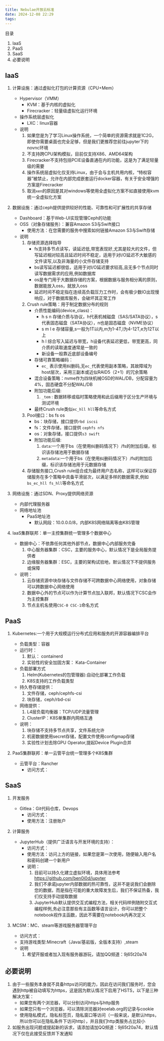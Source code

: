```yaml
---
title: Nebulae开放云标准
date: 2024-12-08 22:29
tags:
---
```


目录
1. IaaS
2. PaaS
3. SaaS
4. 必要说明

## IaaS

1. 计算设施：通过虚拟化打包的计算资源（CPU+Mem）
    * Hypervisor（VMM）
        * KVM：基于内核的虚拟化
        * Firecracker：轻量级虚拟化运行环境
    * 操作系统层虚拟化
        * LXC：linux容器
    * 说明
        1. 如果您是为了学习Linux操作系统，一个简单的资源需求就是1C2G，即使你需要桌面也完全足够，但是我们更推荐您前往jupyter下的novnc环境
        2. 不支持跨CPU架构模拟，目前仅支持X86、AMD64架构
        3. Firecracker不支持包括PCIE设备直通在内的功能，这是为了满足轻量级的需要
        4. 操作系统层虚拟化仅支持Linux，由于会与主机共用内核，“特权容器”被禁止，允许在内部完成嵌套运行docker容器，有关于安全增强的方案是Firecracker
		5. 取消`xen`的原因是其对windows等使用全虚拟化方案不如直接使用kvm统一全虚拟化方案

2. 数据设施：通过ceph提供提供较好的性能、可靠性和可扩展性的共享存储
    * Dashboard：基于Web-UI实现管理Ceph的功能
    * OSS（对象存储服务）：兼容Amazon S3与Swift接口
        * 使用方法：在您需要的服务中搜索如何链接Amazon S3与Swift存储
    * 说明
        1. 存储资源选择指导
            * fs支持多节点读写，读延迟低,带宽表现好,尤其是较大的文件，但写延迟相对较高且延迟时间不稳定，适用于对I/O延迟不大敏感的文件读写,以及非海量的小文件存储支持
            * bs读写延迟都很低，适用于对I/O延迟要求较高,且无多个节点同时读写数据需求的应用,例如数据库
            * os是专门用于大数据存储的方案，根据数据与服务相分离的原则，数据能放入oss，就放入oss
            * 延迟时间不稳定指在连续高负载压力工作时，会有极少数IO出现慢响应，对于数据库服务，会破坏其正常工作
        2. Crush rule策略：用于制定数据分布的规则
            * 介质性能编码(device_class)：
                * h s n 存储介质与协议，h代表机械磁盘（SAS/SATA协议），s代表固态磁盘（SATA协议），n也是固态磁盘（NVME协议）
                * s m l e 存储容量,s一般为1T以内,m为1-4T,l为4-12T,e为12T以上
                * h l 综合写入延迟与带宽，h设备代表延迟更低，带宽更高，同介质的读取速度通常是一致的
                * 新设备一般靠近底部设备编号
            * 存储可靠策略编码：
                * `ec_` 表示使用纠删码,无`ec_`代表使用副本策略，其故障域为host层次，采用三副本或近似RAID5（2+1）的冗余策略
            * 混合设备策略：nvme作为四块机械OSD的WAL/DB，分配容量为4%，固态硬盘不分配WAL/DB
			* 附加功能后缀: 
				1. `_tem` : 数据转移或临时策略使用和此后缀用于区分生产环境与测试环境
            * 最终Crush rule类似`ec_hll hll`等命名方式
        3. Pool接口：bs fs os
            * bs：块存储，接口提供`rbd iscsi`
            * fs：文件存储，接口提供 `cephfs nfs`
            * os：对象存储，接口提供`s3 swift`
            * 附加功能后缀:
				1. `data`:一个用于bs（在使用纠删码情况下）/fs的附加后缀，标识该存储池用于数据存储
				2. `metadata`:一个用于bs（在使用纠删码情况下）/fs的附加后缀，标识该存储池用于元数据存储
        4. 存储服务接口,Crush rule组合成为最终用户态名称，这样可以保证存储服务在多个策略中具备平滑层次，以满足多样的数据需求,例如`bs_ec_hll fs_hll`等命名方式

3. 网络设施：通过SDN、Proxy提供网络资源
    * 内部代理服务器
    * 网络地址池
        * PaaS地址池
            * 默认网段：10.0.0.0/8，内部K8S网络隔离等由K8S管理

4. IaaS集群联邦：单一主控集群统一管理多个数据中心
    * 数据中心：不依靠任何其他外部节点，数据中心内部服务完备
        1. 中心服务器集群：CSC，主要的服务中心，默认情况下是全局服务提供者
        2. 边缘服务器集群：ESC，主要的架构试验地，默认情况下不提供服务或保障
    * 说明：
        1. 云存储资源中块存储与文件存储不可跨数据中心网络使用，对象存储可以跨数据中心网络使用
        2. 数据中心外的节点可以作为计算节点加入联邦，默认情况下CSC会作为主控集群
        3. 节点主机名使用`CSC-0 CSC-1`命名方式

## PaaS

1. Kubernetes:一个用于大规模运行分布式应用和服务的开源容器编排平台
    * 负载类型：容器
    * 运行时：
        1. 默认： containerd
        2. 实验性的安全加固方案： Kata-Container
    * 负载部署方式
        1. Helm(Kubernetes的包管理器):自动化部署工作负载
        2. K8S支持的工作负载类型
    * 持久卷存储提供：
        1. 文件存储，ceph/cephfs-csi
        2. 块存储，ceph/rbd-csi
    * 网络提供：
        1. L4层负载均衡器：TCP/UDP流量管理
        2. ClusterIP：K8S单集群内网络互通
    * 说明：
        1. 块存储不支持多节点共享，文件系统允许
        2. 机密数据使用secret存储，配置文件使用configmap存储
        3. 实验性计划去除GPU Operator,提起Device Plugin合并

2. PaaS集群联邦：单一云管平台统一管理多个K8S集群
    * 云管平台：Rancher
        * 访问方式：

## SaaS

1. 开发服务
    * Gitlea：Git代码仓库，Devops
        * 访问方式：
        * 使用方法：注册账户

2. 计算服务
    * JupyterHub（提供广泛语言与开发环境的支持）：
        * 访问方式：
        * 使用方法：访问上方的链接，如果您是第一次使用，随便输入用户名和密码创建一个新用户
        * 说明：
            1. 目前可以持久化建立虚拟环境，具体用法参考 https://github.com/ben0i0d/jupyter
            2. 我们不承诺jupyter内部数据的热可靠性，这并不是说我们会删除您的数据，而是指在可能的重大故障发生后，我们不保证热备，我们仅支持手动提取数据
            3. JupyterHub默认提供交互式编程方法，相关代码样例随附交互式编程样例,务必注意那些有主函数等语言设计，你可以把整个notebook视作主函数，因此不需要在notebook内再次定义

3. MCSM：MC、steam等游戏服务器管理平台
    * 访问方式：
    * 支持游戏类型:Minecraft（Java/基岩版，全版本支持）,steam
    * 说明
        1. 希望开服或者加入现有服务器游玩，请加QQ频道：9j65t20a74

## 必要说明
1. 由于一些服务本身就不具备https访问的能力，因此在访问我们服务时，您会遇到http被自动填写为https，这是因为默认情况下启用了HSTS，以下是三种解决方案：
    * 如果您有两个浏览器，可以分别访问https与http服务
    * 如果您只有一个浏览器，可以清除浏览器对eoelab.org的记录与cookie
    * 使用隐私模式，隐私标签页，隐私窗口等访问（一般来说，是默认https，所以你可以在隐私条件下访问http），并且我们http类服务占比较小
2. 如服务出现问题或提起新的诉求，请添加请加QQ频道：9j65t20a74，默认情况下仅在此接受反馈并下发通知


